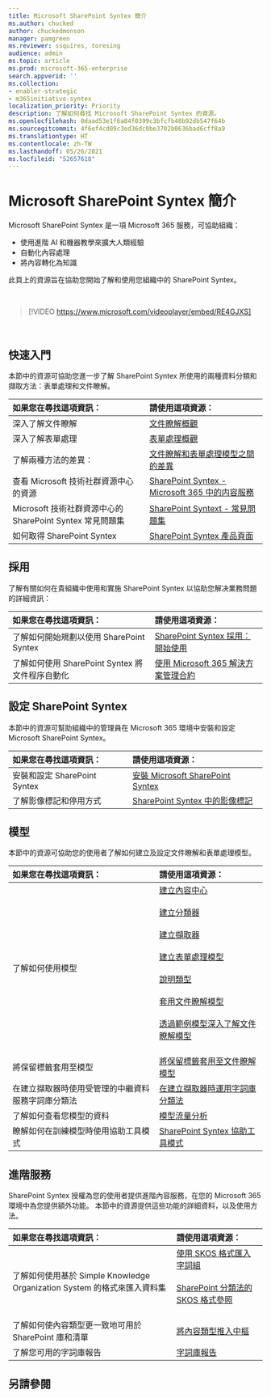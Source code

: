 ```yaml
---
title: Microsoft SharePoint Syntex 簡介
ms.author: chucked
author: chuckedmonson
manager: pamgreen
ms.reviewer: ssquires, toresing
audience: admin
ms.topic: article
ms.prod: microsoft-365-enterprise
search.appverid: ''
ms.collection:
- enabler-strategic
- m365initiative-syntex
localization_priority: Priority
description: 了解如何尋找 Microsoft SharePoint Syntex 的資源。
ms.openlocfilehash: 0daad53e1f6a84f0399c3bfcfb48b92db547f64b
ms.sourcegitcommit: 4f6ef4cd09c3ed36dc0be3702b0636bad6cff8a9
ms.translationtype: HT
ms.contentlocale: zh-TW
ms.lasthandoff: 05/26/2021
ms.locfileid: "52657618"
---
```

# <a name="introduction-to-microsoft-sharepoint-syntex"></a>Microsoft SharePoint Syntex 簡介

Microsoft SharePoint Syntex 是一項 Microsoft 365 服務，可協助組織：

- 使用進階 AI 和機器教學來擴大人類經驗
- 自動化內容處理
- 將內容轉化為知識

此頁上的資源旨在協助您開始了解和使用您組織中的 SharePoint Syntex。

</br>

> [!VIDEO https://www.microsoft.com/videoplayer/embed/RE4GJXS] 

</br>

## <a name="get-started"></a>快速入門

本節中的資源可協助您進一步了解 SharePoint Syntex 所使用的兩種資料分類和擷取方法：表單處理和文件瞭解。

| 如果您在尋找這項資訊： | 請使用這項資源： |
|:-----|:-----|
|深入了解文件瞭解|[文件瞭解概觀](./document-understanding-overview.md)|
|深入了解表單處理|[表單處理概觀](./form-processing-overview.md)|
|了解兩種方法的差異︰|[文件瞭解和表單處理模型之間的差異](./difference-between-document-understanding-and-form-processing-model.md)|
|查看 Microsoft 技術社群資源中心的資源|[SharePoint Syntex - Microsoft 365 中的内容服務](https://techcommunity.microsoft.com/t5/sharepoint-syntex/bg-p/SharePointSyntex)|
|Microsoft 技術社群資源中心的 SharePoint Syntex 常見問題集 |[SharePoint Syntext - 常見問題集](https://resources.techcommunity.microsoft.com/sharepoint-syntex/faq/)|
|如何取得 SharePoint Syntex |[SharePoint Syntex 產品頁面](https://www.microsoft.com/microsoft-365/enterprise/sharepoint-syntex)|

## <a name="adoption"></a>採用

了解有關如何在貴組織中使用和實施 SharePoint Syntex 以協助您解决業務問題的詳細資訊： 

| 如果您在尋找這項資訊： | 請使用這項資源： |
|:-----|:-----|
|了解如何開始規劃以使用 SharePoint Syntex |[SharePoint Syntex 採用：開始使用](./adoption-getstarted.md)| 
|了解如何使用 SharePoint Syntex 將文件程序自動化 |[使用 Microsoft 365 解決方案管理合約](./solution-manage-contracts-in-microsoft-365.md)| 

## <a name="set-up-sharepoint-syntex"></a>設定 SharePoint Syntex

本節中的資源可幫助組織中的管理員在 Microsoft 365 環境中安裝和設定 Microsoft SharePoint Syntex。

| 如果您在尋找這項資訊： | 請使用這項資源： |
|:-----|:-----|
|安裝和設定 SharePoint Syntex|[安裝 Microsoft SharePoint Syntex](./set-up-content-understanding.md)|
|了解影像標記和停用方式|[SharePoint Syntex 中的影像標記](./image-tagging.md)|

## <a name="models"></a>模型

本節中的資源可協助您的使用者了解如何建立及設定文件瞭解和表單處理模型。

| 如果您在尋找這項資訊： | 請使用這項資源： |
|:-----|:-----|
|了解如何使用模型|[建立內容中心](./create-a-content-center.md)<br><br>[建立分類器](./create-a-classifier.md)<br><br>[建立擷取器](./create-an-extractor.md)<br><br>[建立表單處理模型](./create-a-form-processing-model.md)<br><br>[說明類型](./explanation-types-overview.md)<br><br>[套用文件瞭解模型](./apply-a-model.md)<br><br>[透過範例模型深入了解文件瞭解模型](./learn-about-document-understanding-models-through-the-sample-model.md)<br><br>|
|將保留標籤套用至模型|[將保留標籤套用至文件瞭解模型](./apply-a-retention-label-to-a-model.md)|
|在建立擷取器時使用受管理的中繼資料服務字詞庫分類法|[在建立擷取器時運用字詞庫分類法](./leverage-term-store-taxonomy.md)|
|了解如何查看您模型的資料|[模型流量分析](./model-usage-analytics.md)|
|瞭解如何在訓練模型時使用協助工具模式|[SharePoint Syntex 協助工具模式](./accessibility-mode.md)|

## <a name="premium-services"></a>進階服務

SharePoint Syntex 授權為您的使用者提供進階內容服務，在您的 Microsoft 365 環境中為您提供額外功能。 本節中的資源提供這些功能的詳細資料，以及使用方法。

| 如果您在尋找這項資訊： | 請使用這項資源： |
|:-----|:-----|
|了解如何使用基於 Simple Knowledge Organization System 的格式來匯入資料集|[使用 SKOS 格式匯入字詞組](./import-term-set-skos.md)<br><br>[SharePoint 分類法的 SKOS 格式參照](./skos-format-reference.md)<br><br>|
|了解如何使內容類型更一致地可用於 SharePoint 庫和清單|[將內容類型推入中樞](./push-content-type-to-hub.md)|
|了解您可用的字詞庫報告|[字詞庫報告](./term-store-analytics.md)|

## <a name="see-also"></a>另請參閱